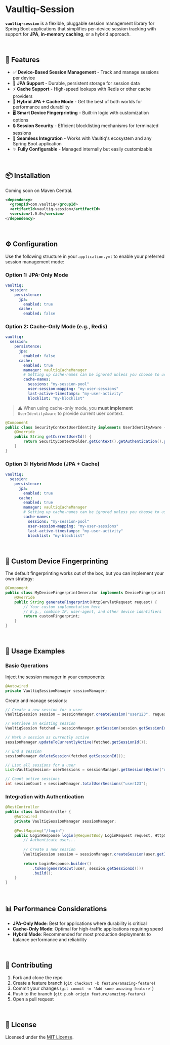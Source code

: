 # Vaultiq-Session

**`vaultiq-session`** is a flexible, pluggable session management library for Spring Boot applications that simplifies per-device session tracking with support for **JPA**, **in-memory caching**, or a hybrid approach.

<br>

## 🔧 Features

- ✅ **Device-Based Session Management** - Track and manage sessions per device
- 📔 **JPA Support** - Durable, persistent storage for session data
- ⚡ **Cache Support** - High-speed lookups with Redis or other cache providers
- 🔁 **Hybrid JPA + Cache Mode** - Get the best of both worlds for performance and durability
- 🖥️ **Smart Device Fingerprinting** - Built-in logic with customization options
- 🔒 **Session Security** - Efficient blocklisting mechanisms for terminated sessions
- 🔗 **Seamless Integration** - Works with Vaultiq's ecosystem and any Spring Boot application
- ✨ **Fully Configurable** - Managed internally but easily customizable

<br>

## 📦 Installation

Coming soon on Maven Central.

```xml
<dependency>
  <groupId>com.vaultiq</groupId>
  <artifactId>vaultiq-session</artifactId>
  <version>1.0.0</version>
</dependency>
```

<br>

## ⚙️ Configuration

Use the following structure in your `application.yml` to enable your preferred session management mode:

### Option 1: JPA-Only Mode

```yaml
vaultiq:
  session:
    persistence:
      jpa:
        enabled: true
      cache:
        enabled: false
```

### Option 2: Cache-Only Mode (e.g., Redis)

```yaml
vaultiq:
  session:
    persistence:
      jpa:
        enabled: false
      cache:
        enabled: true
        manager: vaultiqCacheManager
        # Setting up cache-names can be ignored unless you choose to use different cache-names overriding the default.
        cache-names:
          sessions: "my-session-pool"
          user-session-mapping: "my-user-sessions"
          last-active-timestamps: "my-user-activity"
          blocklist: "my-blocklist"
```

> ⚠️ When using cache-only mode, you **must implement** `UserIdentityAware` to provide current user context.

```java
@Component
public class SecurityContextUserIdentity implements UserIdentityAware {
    @Override
    public String getCurrentUserId() {
        return SecurityContextHolder.getContext().getAuthentication().getName();
    }
}
```

### Option 3: Hybrid Mode (JPA + Cache)

```yaml
vaultiq:
  session:
    persistence:
      jpa:
        enabled: true
      cache:
        enabled: true
        manager: vaultiqCacheManager
        # Setting up cache-names can be ignored unless you choose to use different cache-names overriding the default.
        cache-names:
          sessions: "my-session-pool"
          user-session-mapping: "my-user-sessions"
          last-active-timestamps: "my-user-activity"
          blocklist: "my-blocklist"
```

<br>

## 🧠 Custom Device Fingerprinting

The default fingerprinting works out of the box, but you can implement your own strategy:

```java
@Component
public class MyDeviceFingerprintGenerator implements DeviceFingerprintGenerator {
    @Override
    public String generateFingerprint(HttpServletRequest request) {
        // Your custom implementation here
        // E.g., combine IP, user-agent, and other device identifiers
        return customFingerprint;
    }
}
```

<br>

## 🚀 Usage Examples

### Basic Operations

Inject the session manager in your components:

```java
@Autowired
private VaultiqSessionManager sessionManager;
```

Create and manage sessions:

```java
// Create a new session for a user
VaultiqSession session = sessionManager.createSession("user123", request);

// Retrieve an existing session
VaultiqSession fetched = sessionManager.getSession(session.getSessionId());

// Mark a session as currently active
sessionManager.updateToCurrentlyActive(fetched.getSessionId());

// End a session
sessionManager.deleteSession(fetched.getSessionId());

// List all sessions for a user
List<VaultiqSession> userSessions = sessionManager.getSessionsByUser("user123");

// Count active sessions
int sessionCount = sessionManager.totalUserSessions("user123");
```

### Integration with Authentication

```java
@RestController
public class AuthController {
    @Autowired
    private VaultiqSessionManager sessionManager;
    
    @PostMapping("/login")
    public LoginResponse login(@RequestBody LoginRequest request, HttpServletRequest httpRequest) {
        // Authenticate user...
        
        // Create a new session
        VaultiqSession session = sessionManager.createSession(user.getId(), httpRequest);
        
        return LoginResponse.builder()
            .token(generateJwt(user, session.getSessionId()))
            .build();
    }
}
```

<br>

## 📊 Performance Considerations

- **JPA-Only Mode**: Best for applications where durability is critical
- **Cache-Only Mode**: Optimal for high-traffic applications requiring speed
- **Hybrid Mode**: Recommended for most production deployments to balance performance and reliability

<br>

## 🤝 Contributing

1. Fork and clone the repo
2. Create a feature branch (`git checkout -b feature/amazing-feature`)
3. Commit your changes (`git commit -m 'Add some amazing feature'`)
4. Push to the branch (`git push origin feature/amazing-feature`)
5. Open a pull request

<br>

## 📝 License

Licensed under the [MIT License](LICENSE).
